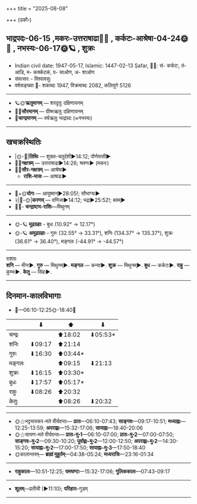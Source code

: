 +++
title = "2025-08-08"

+++
(उकौ॰)
## भाद्रपदः-06-15  ,मकरः-उत्तराषाढा🌛🌌  ,  कर्कटः-आश्रेषा-04-24🌞🌌  ,  नभस्यः-06-17🌞🪐  , शुक्रः
- Indian civil date: 1947-05-17, Islamic: 1447-02-13 Ṣafar, 🌌🌞: सं- कर्कटः, तं- आडि, म- कर्क्कटकं, प- साओण, अ- शाओण
- संवत्सरः - विश्वावसुः
- वर्षसङ्ख्या 🌛- शकाब्दः 1947, विक्रमाब्दः 2082, कलियुगे 5126
___________________
- 🪐🌞**ऋतुमानम्** — शरदृतुः दक्षिणायनम्
- 🌌🌞**सौरमानम्** — ग्रीष्मऋतुः दक्षिणायनम्
- 🌛**चान्द्रमानम्** — वर्षऋतुः भाद्रपदः (≈नभस्यः)
___________________


## खचक्रस्थितिः
- |🌞-🌛|**तिथिः** — शुक्ल-चतुर्दशी►14:12; पौर्णमासी►  
- 🌌🌛**नक्षत्रम्** — उत्तराषाढा►14:26; श्रवणः► (मकरः)  
- 🌌🌞**सौर-नक्षत्रम्** — आश्रेषा►  
  - **राशि-मासः** — आषाढः► 
___________________
- 🌛+🌞**योगः** — आयुष्मान्►28:05!; सौभाग्यः►  
- २|🌛-🌞|**करणम्** — वणिजा►14:12; भद्रा►25:52!; बवम्►  
- 🌌🌛- **चन्द्राष्टम-राशिः**—मिथुनम्  
___________________
- 🌞-🪐 **मूढग्रहाः** - बुधः (10.92° → 12.17°)
- 🌞-🪐 **अमूढग्रहाः** - गुरुः (32.55° → 33.31°), शनिः (134.37° → 135.37°), शुक्रः (36.61° → 36.40°), मङ्गलः (-44.91° → -44.57°)
___________________
राशयः  
**शनि** — मीनः►. **गुरु** — मिथुनम्►. **मङ्गल** — कन्या►. **शुक्र** — मिथुनम्►. **बुध** — कर्कटः►. **राहु** — कुम्भः►. **केतु** — सिंहः►. 
___________________


## दिनमान-कालविभागाः
- 🌅—06:10-12:25🌞-18:40🌇  

|      |⬇     |⬆     |⬇     |
|------|-----|-----|------|
|चन्द्रः|     |⬆18:02 |⬇05:53*|
|शनिः   |⬇09:17 |⬆21:14 |     |
|गुरुः  |⬇16:30 |⬆03:44*|     |
|मङ्गलः |     |⬆09:15 |⬇21:13 |
|शुक्रः |⬇16:15 |⬆03:30*|     |
|बुधः   |⬇17:57 |⬆05:17*|     |
|राहुः  |⬇08:26 |⬆20:32 |     |
|केतुः  |     |⬆08:26 |⬇20:32 |
___________________
- 🌞⚝भट्टभास्कर-मते वीर्यवन्तः— **प्रातः**—06:10-07:43; **साङ्गवः**—09:17-10:51; **मध्याह्नः**—12:25-13:59; **अपराह्णः**—15:32-17:06; **सायाह्नः**—18:40-20:06  
- 🌞⚝सायण-मते वीर्यवन्तः— **प्रातः-मु॰1**—06:10-07:00; **प्रातः-मु॰2**—07:00-07:50; **साङ्गवः-मु॰2**—09:30-10:20; **पूर्वाह्णः-मु॰2**—12:00-12:50; **अपराह्णः-मु॰2**—14:30-15:20; **सायाह्नः-मु॰2**—17:00-17:50; **सायाह्नः-मु॰3**—17:50-18:40  
- 🌞कालान्तरम्— **ब्राह्मं मुहूर्तम्**—04:38-05:24; **मध्यरात्रिः**—23:16-01:34  
___________________
- **राहुकालः**—10:51-12:25; **यमघण्टः**—15:32-17:06; **गुलिककालः**—07:43-09:17  
___________________
- **शूलम्**—प्रतीची (►11:10); **परिहारः**–गुडम्  
___________________

